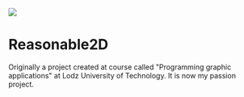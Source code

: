 [![](../../actions/workflows/cpp_cmake.yml/badge.svg)](../../actions)

# Reasonable2D

Originally a project created at course called "Programming graphic applications" at Lodz University of Technology. It is now my passion project.
